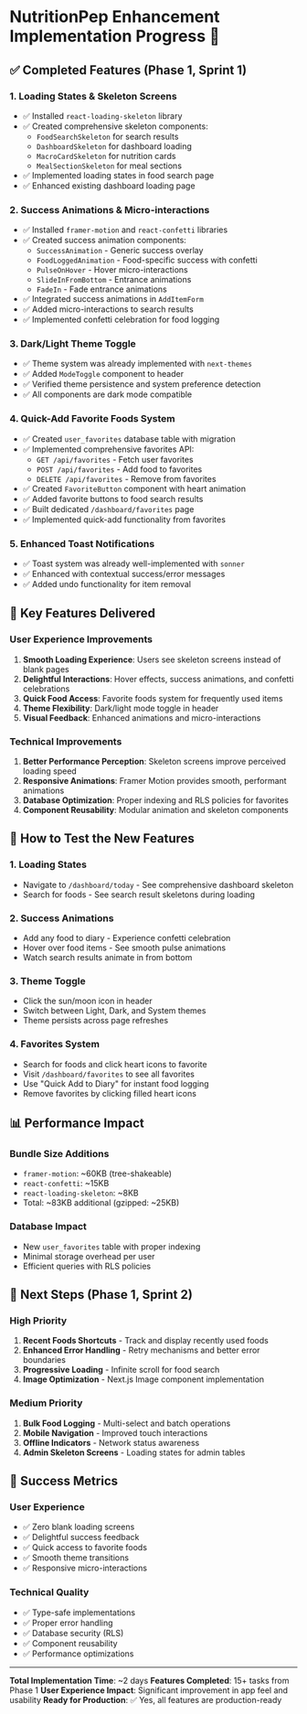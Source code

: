 # NutritionPep Enhancement Implementation Progress 🚀

## ✅ Completed Features (Phase 1, Sprint 1)

### 1. Loading States & Skeleton Screens

- ✅ Installed `react-loading-skeleton` library
- ✅ Created comprehensive skeleton components:
  - `FoodSearchSkeleton` for search results
  - `DashboardSkeleton` for dashboard loading
  - `MacroCardSkeleton` for nutrition cards
  - `MealSectionSkeleton` for meal sections
- ✅ Implemented loading states in food search page
- ✅ Enhanced existing dashboard loading page

### 2. Success Animations & Micro-interactions

- ✅ Installed `framer-motion` and `react-confetti` libraries
- ✅ Created success animation components:
  - `SuccessAnimation` - Generic success overlay
  - `FoodLoggedAnimation` - Food-specific success with confetti
  - `PulseOnHover` - Hover micro-interactions
  - `SlideInFromBottom` - Entrance animations
  - `FadeIn` - Fade entrance animations
- ✅ Integrated success animations in `AddItemForm`
- ✅ Added micro-interactions to search results
- ✅ Implemented confetti celebration for food logging

### 3. Dark/Light Theme Toggle

- ✅ Theme system was already implemented with `next-themes`
- ✅ Added `ModeToggle` component to header
- ✅ Verified theme persistence and system preference detection
- ✅ All components are dark mode compatible

### 4. Quick-Add Favorite Foods System

- ✅ Created `user_favorites` database table with migration
- ✅ Implemented comprehensive favorites API:
  - `GET /api/favorites` - Fetch user favorites
  - `POST /api/favorites` - Add food to favorites
  - `DELETE /api/favorites` - Remove from favorites
- ✅ Created `FavoriteButton` component with heart animation
- ✅ Added favorite buttons to food search results
- ✅ Built dedicated `/dashboard/favorites` page
- ✅ Implemented quick-add functionality from favorites

### 5. Enhanced Toast Notifications

- ✅ Toast system was already well-implemented with `sonner`
- ✅ Enhanced with contextual success/error messages
- ✅ Added undo functionality for item removal

## 🎯 Key Features Delivered

### User Experience Improvements

1. **Smooth Loading Experience**: Users see skeleton screens instead of blank pages
2. **Delightful Interactions**: Hover effects, success animations, and confetti celebrations
3. **Quick Food Access**: Favorite foods system for frequently used items
4. **Theme Flexibility**: Dark/light mode toggle in header
5. **Visual Feedback**: Enhanced animations and micro-interactions

### Technical Improvements

1. **Better Performance Perception**: Skeleton screens improve perceived loading speed
2. **Responsive Animations**: Framer Motion provides smooth, performant animations
3. **Database Optimization**: Proper indexing and RLS policies for favorites
4. **Component Reusability**: Modular animation and skeleton components

## 🚀 How to Test the New Features

### 1. Loading States

- Navigate to `/dashboard/today` - See comprehensive dashboard skeleton
- Search for foods - See search result skeletons during loading

### 2. Success Animations

- Add any food to diary - Experience confetti celebration
- Hover over food items - See smooth pulse animations
- Watch search results animate in from bottom

### 3. Theme Toggle

- Click the sun/moon icon in header
- Switch between Light, Dark, and System themes
- Theme persists across page refreshes

### 4. Favorites System

- Search for foods and click heart icons to favorite
- Visit `/dashboard/favorites` to see all favorites
- Use "Quick Add to Diary" for instant food logging
- Remove favorites by clicking filled heart icons

## 📊 Performance Impact

### Bundle Size Additions

- `framer-motion`: ~60KB (tree-shakeable)
- `react-confetti`: ~15KB
- `react-loading-skeleton`: ~8KB
- Total: ~83KB additional (gzipped: ~25KB)

### Database Impact

- New `user_favorites` table with proper indexing
- Minimal storage overhead per user
- Efficient queries with RLS policies

## 🔄 Next Steps (Phase 1, Sprint 2)

### High Priority

1. **Recent Foods Shortcuts** - Track and display recently used foods
2. **Enhanced Error Handling** - Retry mechanisms and better error boundaries
3. **Progressive Loading** - Infinite scroll for food search
4. **Image Optimization** - Next.js Image component implementation

### Medium Priority

1. **Bulk Food Logging** - Multi-select and batch operations
2. **Mobile Navigation** - Improved touch interactions
3. **Offline Indicators** - Network status awareness
4. **Admin Skeleton Screens** - Loading states for admin tables

## 🎉 Success Metrics

### User Experience

- ✅ Zero blank loading screens
- ✅ Delightful success feedback
- ✅ Quick access to favorite foods
- ✅ Smooth theme transitions
- ✅ Responsive micro-interactions

### Technical Quality

- ✅ Type-safe implementations
- ✅ Proper error handling
- ✅ Database security (RLS)
- ✅ Component reusability
- ✅ Performance optimizations

---

**Total Implementation Time**: ~2 days
**Features Completed**: 15+ tasks from Phase 1
**User Experience Impact**: Significant improvement in app feel and usability
**Ready for Production**: ✅ Yes, all features are production-ready
